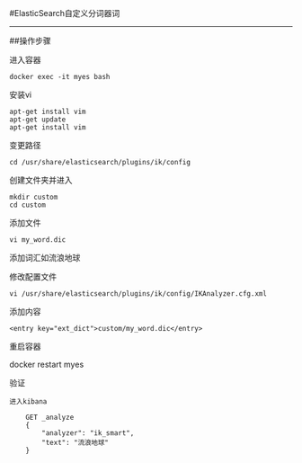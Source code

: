 #ElasticSearch自定义分词器词


---

##操作步骤

进入容器

	docker exec -it myes bash

安装vi

	apt-get install vim
	apt-get update
	apt-get install vim


变更路径

	cd /usr/share/elasticsearch/plugins/ik/config

创建文件夹并进入

	mkdir custom
	cd custom

添加文件

	vi my_word.dic

添加词汇如流浪地球

修改配置文件

	vi /usr/share/elasticsearch/plugins/ik/config/IKAnalyzer.cfg.xml
	
添加内容
	
	<entry key="ext_dict">custom/my_word.dic</entry>

重启容器
	
 docker restart myes

验证

	进入kibana

		GET _analyze
		{
			"analyzer": "ik_smart",
			"text": "流浪地球"
		}		